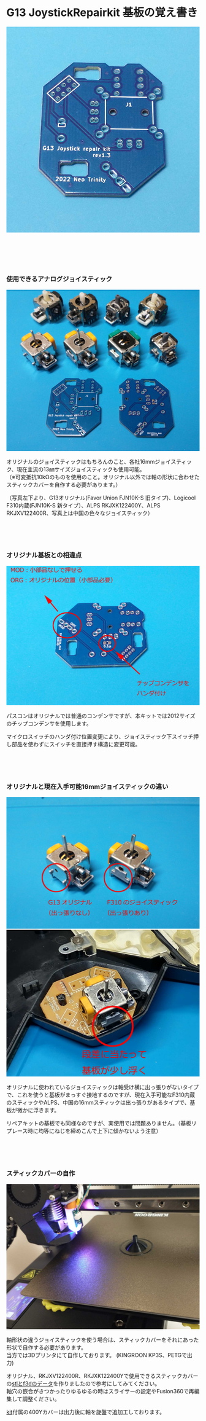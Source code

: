 # G13 JoystickRepairkit 基板の覚え書き

![](./G13RepairKit_images/G13_Joystick_RepairKit_PCB.jpg)  

<br>
<br>
<br>
<br>

### 使用できるアナログジョイスティック

![](./G13RepairKit_images/picture13.jpg)  

オリジナルのジョイスティックはもちろんのこと、各社16mmジョイスティック、現在主流の13㎜サイズジョイスティックも使用可能。  
（※可変抵抗10kΩのものを使用のこと。オリジナル以外では軸の形状に合わせたスティックカバーを自作する必要があります。）  

（写真左下より、G13オリジナル(Favor Union FJN10K-S 旧タイプ)、Logicool F310内蔵(FJN10K-S 新タイプ）、ALPS RKJXK122400Y、ALPS RKJXV122400R、写真上は中国の色々なジョイスティック）

<br>
<br>
<br>

### オリジナル基板との相違点

![](./G13RepairKit_images/picture14.jpg)  

パスコンはオリジナルでは普通のコンデンサですが、本キットでは2012サイズのチップコンデンサを使用します。  

マイクロスイッチのハンダ付け位置変更により、ジョイスティック下スイッチ押し部品を使わずにスイッチを直接押す構造に変更可能。  

<br>
<br>
<br>

### オリジナルと現在入手可能16mmジョイスティックの違い

![](./G13RepairKit_images/picture15.jpg)
<br>
![](./G13RepairKit_images/picture16.jpg)

オリジナルに使われているジョイスティックは軸受け横に出っ張りがないタイプで、これを使うと基板がまっすぐ接地するのですが、現在入手可能なF310内蔵のスティックやALPS、中国の16mmスティックは出っ張りがあるタイプで、基板が微かに浮きます。  

リペアキットの基板でも同様なのですが、実使用では問題ありません。（基板リプレース時に均等にねじを締めこんで上下に傾かないよう注意）

<br>
<br>
<br>

### スティックカバーの自作

![](./G13RepairKit_images/picture17.jpg)

軸形状の違うジョイスティックを使う場合は、スティックカバーをそれにあった形状で自作する必要があります。  
 当方では3Dプリンタにて自作しております。  (KINGROON KP3S、PETGで出力)  

オリジナル、RKJXV122400R、RKJXK122400Yで使用できるスティックカバーの[stlとf3dのデータ](https://github.com/LHPbackup/G13RepairKit/blob/main/G13RepairKit_images/js_cover.zip)を作りましたので参考にしてみてください。  
軸穴の嵌合がきつかったりゆるゆるの時はスライサーの設定やFusion360で再編集して調整ください。  

[kit](https://github.com/LHPbackup/G13RepairKit/blob/main/G13RepairKit.md)付属の400Yカバーは出力後に軸を旋盤で追加工しております。
